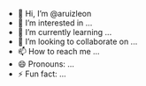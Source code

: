 - 👋 Hi, I’m @aruizleon
- 👀 I’m interested in ...
- 🌱 I’m currently learning ...
- 💞️ I’m looking to collaborate on ...
- 📫 How to reach me ...
- 😄 Pronouns: ...
- ⚡ Fun fact: ...

<!---
aruizleon/aruizleon is a ✨ special ✨ repository because its `README.md` (this file) appears on your GitHub profile.
You can click the Preview link to take a look at your changes.
--->
